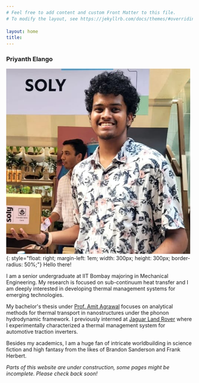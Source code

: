 ```yaml
---
# Feel free to add content and custom Front Matter to this file.
# To modify the layout, see https://jekyllrb.com/docs/themes/#overriding-theme-defaults

layout: home
title:
---
```


### Priyanth Elango
![image](/pfp.jpeg){: style="float: right;  margin-left: 1em; width: 300px; height: 300px; border-radius: 50%;"}
Hello there!

I am a senior undergraduate at IIT Bombay majoring in Mechanical Engineering. 
My research is focused on sub-continuum heat transfer and I am deeply interested in developing thermal management systems for emerging technologies.

My bachelor's thesis under [Prof. Amit Agrawal](https://www.me.iitb.ac.in/~amit.agrawal/about.html) focuses on analytical methods for thermal transport in nanostructures under the phonon hydrodynamic framework. I previously interned at [Jaguar Land Rover](https://www.jaguarlandrover.com/) where I experimentally characterized a thermal management system for automotive traction inverters.

Besides my academics, I am a huge fan of intricate worldbuilding in science fiction and high fantasy from the likes of Brandon Sanderson and Frank Herbert. 

_Parts of this website are under construction, some pages might be incomplete. Please check back soon!_

